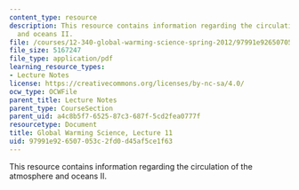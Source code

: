 ```yaml
---
content_type: resource
description: This resource contains information regarding the circulation of the atmosphere
  and oceans II.
file: /courses/12-340-global-warming-science-spring-2012/97991e926507053c2fd0d45af5ce1f63_MIT12_340S12_lec11.pdf
file_size: 5167247
file_type: application/pdf
learning_resource_types:
- Lecture Notes
license: https://creativecommons.org/licenses/by-nc-sa/4.0/
ocw_type: OCWFile
parent_title: Lecture Notes
parent_type: CourseSection
parent_uid: a4c8b5f7-6525-87c3-687f-5cd2fea0777f
resourcetype: Document
title: Global Warming Science, Lecture 11
uid: 97991e92-6507-053c-2fd0-d45af5ce1f63
---
```

This resource contains information regarding the circulation of the atmosphere and oceans II.